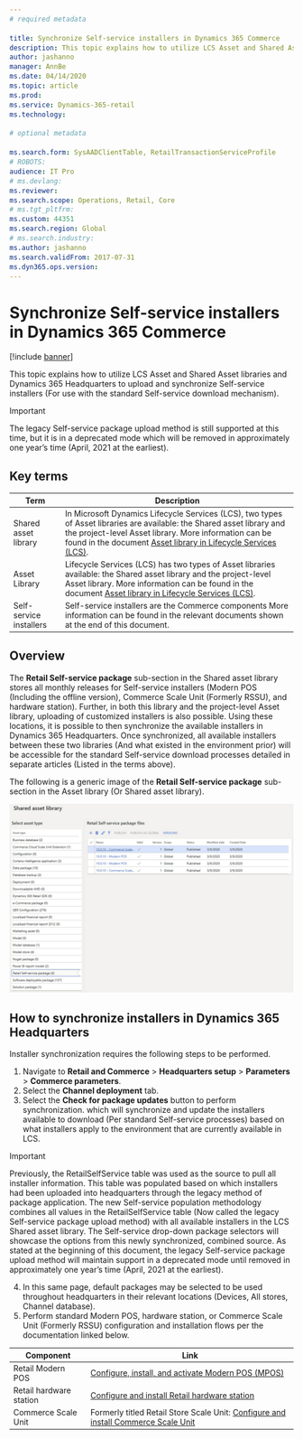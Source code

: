 ```yaml
---
# required metadata

title: Synchronize Self-service installers in Dynamics 365 Commerce
description: This topic explains how to utilize LCS Asset and Shared Asset libraries and Dynamics 365 Headquarters to upload and synchronize Self-service installers (For use with the standard Self-service download mechanism).
author: jashanno
manager: AnnBe
ms.date: 04/14/2020
ms.topic: article
ms.prod: 
ms.service: Dynamics-365-retail
ms.technology:  

# optional metadata

ms.search.form: SysAADClientTable, RetailTransactionServiceProfile
# ROBOTS: 
audience: IT Pro
# ms.devlang: 
ms.reviewer: 
ms.search.scope: Operations, Retail, Core
# ms.tgt_pltfrm: 
ms.custom: 44351
ms.search.region: Global
# ms.search.industry: 
ms.author: jashanno
ms.search.validFrom: 2017-07-31
ms.dyn365.ops.version: 
---
```


# Synchronize Self-service installers in Dynamics 365 Commerce

[!include [banner](../../includes/banner.md)]

This topic explains how to utilize LCS Asset and Shared Asset libraries and Dynamics 365 Headquarters to upload and synchronize Self-service installers (For use with the standard Self-service download mechanism).

> [!IMPORTANT]
> The legacy Self-service package upload method is still supported at this time, but it is in a deprecated mode which will be removed in approximately one year’s time (April, 2021 at the earliest).

## Key terms
| Term | Description |
|---|---|
| Shared asset library | In Microsoft Dynamics Lifecycle Services (LCS), two types of Asset libraries are available: the Shared asset library and the project-level Asset library. More information can be found in the document [Asset library in Lifecycle Services (LCS)](../../fin-ops-core/dev-itpro/lifecycle-services/asset-library). |
| Asset Library | Lifecycle Services (LCS) has two types of Asset libraries available: the Shared asset library and the project-level Asset library. More information can be found in the document [Asset library in Lifecycle Services (LCS)](../../fin-ops-core/dev-itpro/lifecycle-services/asset-library). |
| Self-service installers | Self-service installers are the Commerce components  More information can be found in the relevant documents shown at the end of this document. |

## Overview
The **Retail Self-service package** sub-section in the Shared asset library stores all monthly releases for Self-service installers (Modern POS (Including the offline version), Commerce Scale Unit (Formerly RSSU), and hardware station).  Further, in both this library and the project-level Asset library, uploading of customized installers is also possible.  Using these locations, it is possible to then synchronize the available installers in Dynamics 365 Headquarters.  Once synchronized, all available installers between these two libraries (And what existed in the environment prior) will be accessible for the standard Self-service download processes detailed in separate articles (Listed in the terms above).

The following is a generic image of the **Retail Self-service package** sub-section in the Asset library (Or Shared asset library).

![Retail Self-service package in Asset library](media/SharedAssets.jpg)

## How to synchronize installers in Dynamics 365 Headquarters
Installer synchronization requires the following steps to be performed.

1. Navigate to **Retail and Commerce** &gt; **Headquarters setup** &gt; **Parameters** &gt; **Commerce parameters**.
2. Select the **Channel deployment** tab.
3. Select the **Check for package updates** button to perform synchronization. which will synchronize and update the installers available to download (Per standard Self-service processes) based on what installers apply to the environment that are currently available in LCS.

> [!IMPORTANT]
> Previously, the RetailSelfService table was used as the source to pull all installer information. This table was populated based on which installers had been uploaded into headquarters through the legacy method of package application. The new Self-service population methodology combines all values in the RetailSelfService table (Now called the legacy Self-service package upload method) with all available installers in the LCS Shared asset library. The Self-service drop-down package selectors will showcase the options from this newly synchronized, combined source.
> As stated at the beginning of this document, the legacy Self-service package upload method will maintain support in a deprecated mode until removed in approximately one year’s time (April, 2021 at the earliest).
 
4. In this same page, default packages may be selected to be used throughout headquarters in their relevant locations (Devices, All stores, Channel database).
5. Perform standard Modern POS, hardware station, or Commerce Scale Unit (Formerly RSSU) configuration and installation flows per the documentation linked below.

| Component | Link |
|---|---|
| Retail Modern POS | [Configure, install, and activate Modern POS (MPOS)](../retail-modern-pos-device-activation) |
| Retail hardware station | [Configure and install Retail hardware station](../retail-hardware-station-configuration-installation) |
| Commerce Scale Unit | Formerly titled Retail Store Scale Unit: [Configure and install Commerce Scale Unit](/retail-store-scale-unit-configuration-installation) |
